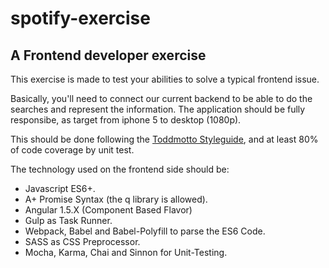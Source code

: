 # spotify-exercise
## A Frontend developer exercise

This exercise is made to test your abilities to solve a typical frontend issue.

Basically, you'll need to connect our current backend to be able to do the searches and represent the information.
The application should be fully responsibe, as target from iphone 5 to desktop (1080p).

This should be done following the [Toddmotto Styleguide](https://github.com/toddmotto/angular-styleguide), and at least 80% of code coverage by unit test.

The technology used on the frontend side should be:
* Javascript ES6+.
* A+ Promise Syntax (the q library is allowed).
* Angular 1.5.X (Component Based Flavor)
* Gulp as Task Runner.
* Webpack, Babel and Babel-Polyfill to parse the ES6 Code.
* SASS as CSS Preprocessor.
* Mocha, Karma, Chai and Sinnon for Unit-Testing.
